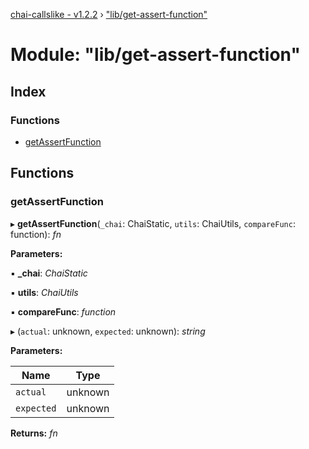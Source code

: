 [chai-callslike - v1.2.2](../README.md) › ["lib/get-assert-function"](_lib_get_assert_function_.md)

# Module: "lib/get-assert-function"

## Index

### Functions

* [getAssertFunction](_lib_get_assert_function_.md#getassertfunction)

## Functions

###  getAssertFunction

▸ **getAssertFunction**(`_chai`: ChaiStatic, `utils`: ChaiUtils, `compareFunc`: function): *fn*

**Parameters:**

▪ **_chai**: *ChaiStatic*

▪ **utils**: *ChaiUtils*

▪ **compareFunc**: *function*

▸ (`actual`: unknown, `expected`: unknown): *string*

**Parameters:**

Name | Type |
------ | ------ |
`actual` | unknown |
`expected` | unknown |

**Returns:** *fn*
